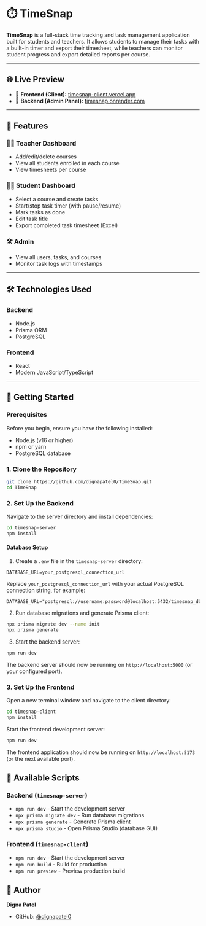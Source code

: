 # ⏱️ TimeSnap

**TimeSnap** is a full-stack time tracking and task management application built for students and teachers. It allows students to manage their tasks with a built-in timer and export their timesheet, while teachers can monitor student progress and export detailed reports per course.

---

## 🌐 Live Preview

- 🔗 **Frontend (Client):** [timesnap-client.vercel.app](https://timesnap-client.vercel.app)
- 🔗 **Backend (Admin Panel):** [timesnap.onrender.com](https://timesnap.onrender.com)

---

## 📌 Features

### 👨‍🏫 Teacher Dashboard
- Add/edit/delete courses
- View all students enrolled in each course
- View timesheets per course

### 👩‍🎓 Student Dashboard
- Select a course and create tasks
- Start/stop task timer (with pause/resume)
- Mark tasks as done
- Edit task title
- Export completed task timesheet (Excel)

### 🛠 Admin
- View all users, tasks, and courses
- Monitor task logs with timestamps

---

## 🛠️ Technologies Used

### Backend
- Node.js
- Prisma ORM
- PostgreSQL

### Frontend
- React
- Modern JavaScript/TypeScript

---

## 🚀 Getting Started

### Prerequisites

Before you begin, ensure you have the following installed:
- Node.js (v16 or higher)
- npm or yarn
- PostgreSQL database

### 1. Clone the Repository

```bash
git clone https://github.com/dignapatel0/TimeSnap.git
cd TimeSnap
```

### 2. Set Up the Backend

Navigate to the server directory and install dependencies:

```bash
cd timesnap-server
npm install
```

#### Database Setup

1. Create a `.env` file in the `timesnap-server` directory:

```env
DATABASE_URL=your_postgresql_connection_url
```

Replace `your_postgresql_connection_url` with your actual PostgreSQL connection string, for example:
```
DATABASE_URL="postgresql://username:password@localhost:5432/timesnap_db"
```

2. Run database migrations and generate Prisma client:

```bash
npx prisma migrate dev --name init
npx prisma generate
```

3. Start the backend server:

```bash
npm run dev
```

The backend server should now be running on `http://localhost:5000` (or your configured port).

### 3. Set Up the Frontend

Open a new terminal window and navigate to the client directory:

```bash
cd timesnap-client
npm install
```

Start the frontend development server:

```bash
npm run dev
```

The frontend application should now be running on `http://localhost:5173` (or the next available port).

## 📝 Available Scripts

### Backend (`timesnap-server`)
- `npm run dev` - Start the development server
- `npx prisma migrate dev` - Run database migrations
- `npx prisma generate` - Generate Prisma client
- `npx prisma studio` - Open Prisma Studio (database GUI)

### Frontend (`timesnap-client`)
- `npm run dev` - Start the development server
- `npm run build` - Build for production
- `npm run preview` - Preview production build

## 👤 Author

**Digna Patel**
- GitHub: [@dignapatel0](https://github.com/dignapatel0)


